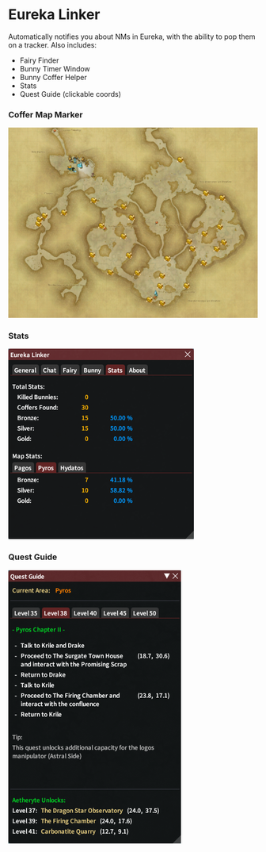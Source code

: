 # Eureka Linker
Automatically notifies you about NMs in Eureka, with the ability to pop them on a tracker.
Also includes:  
- Fairy Finder
- Bunny Timer Window
- Bunny Coffer Helper
- Stats
- Quest Guide (clickable coords)

### Coffer Map Marker
![pyrosMap](EurekaTrackerAutoPopper/images/pyrosCoffers.png)

### Stats
![stats](EurekaTrackerAutoPopper/images/stats.png)

### Quest Guide
![quest](EurekaTrackerAutoPopper/images/quest.png)